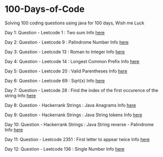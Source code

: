 # 100-Days-of-Code
Solving 100 coding questions using java for 100 days, Wish me Luck 

Day 1:
     Question - Leetcode 1 : Two sum 
     Info [here](001/README.md)

Day 2:
     Question - Leetcode 9 : Palindrome Number
     Info [here](002\README.md)

Day 3:
    Question - Leetcode 13 : Roman to Integer
    Info [here](003\README.md)

Day 4:
     Question - Leetcode 14 : Longest Common Prefix
     Info [here](004\README.md)

Day 5:
     Question - Leetcode 20 : Valid Parentheses
     Info [here](005\README.md)

Day 6:
     Question - Leetcode 69 : Sqrt(x)
     Info [here](006\README.md)

Day 7:
     Question - Leetcode 28 : Find the index of the first occurence of the string
     Info [here](007\README.md)

Day 8:
     Question - Hackerrank Strings : Java Anagrams
     Info [here](008\README.md)

Day 9:
     Question - Hackerrank Strings : Java String tokens
     Info [here](009\README.md)

Day 10:
      Question - Hackerrank Strings : Java String reverse - Palindrome
      Info [here](010\README.md)

Day 11:
      Question - Leetcode 2351 : First letter to appear twice
      Info [here](011\README.md)

Day 12:
      Question - Leetcode 136 : Single Number
      Info [here](012\README.md)